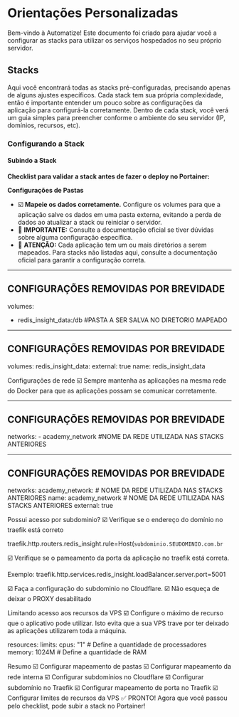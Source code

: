 # Orientações Personalizadas

Bem-vindo à Automatize! Este documento foi criado para ajudar você a configurar as stacks para utilizar os serviços hospedados no seu próprio servidor.
## Stacks

Aqui você encontrará todas as stacks pré-configuradas, precisando apenas de alguns ajustes específicos. Cada stack tem sua própria complexidade, então é importante entender um pouco sobre as configurações da aplicação para configurá-la corretamente. Dentro de cada stack, você verá um guia simples para preencher conforme o ambiente do seu servidor (IP, domínios, recursos, etc).

### Configurando a Stack

#### Subindo a Stack

**Checklist para validar a stack antes de fazer o deploy no Portainer:**

**Configurações de Pastas**
- ☑️ **Mapeie os dados corretamente.** Configure os volumes para que a aplicação salve os dados em uma pasta externa, evitando a perda de dados ao atualizar a stack ou reiniciar o servidor.
- 🚨 **IMPORTANTE:** Consulte a documentação oficial se tiver dúvidas sobre alguma configuração específica.
- 🚨 **ATENÇÃO:** Cada aplicação tem um ou mais diretórios a serem mapeados. Para stacks não listadas aqui, consulte a documentação oficial para garantir a configuração correta.

-------------------------------------
CONFIGURAÇÕES REMOVIDAS POR BREVIDADE
-------------------------------------

volumes:
   - redis_insight_data:/db #PASTA A SER SALVA NO DIRETORIO MAPEADO

-------------------------------------
CONFIGURAÇÕES REMOVIDAS POR BREVIDADE
-------------------------------------

volumes:
  redis_insight_data:
    external: true
    name: redis_insight_data



Configurações de rede
☑️ Sempre mantenha as aplicações na mesma rede do Docker para que as aplicações possam se comunicar corretamente.

-------------------------------------
CONFIGURAÇÕES REMOVIDAS POR BREVIDADE
-------------------------------------

networks:
     - academy_network #NOME DA REDE UTILIZADA NAS STACKS ANTERIORES

-------------------------------------
CONFIGURAÇÕES REMOVIDAS POR BREVIDADE
-------------------------------------

networks:
  academy_network:  # NOME DA REDE UTILIZADA NAS STACKS ANTERIORES
    name: academy_network # NOME DA REDE UTILIZADA NAS STACKS ANTERIORES
    external: true 



Possui acesso por subdominio?
☑️ Verifique se o endereço do domínio no traefik está correto

traefik.http.routers.redis_insight.rule=Host(`subdominio.SEUDOMINIO.com.br`


☑️ Verifique se o pameamento da porta da aplicação no traefik está correta.

Exemplo: traefik.http.services.redis_insight.loadBalancer.server.port=5001


☑️ Faça a configuração do subdominio no Cloudflare. 
☑️ Não esqueça de deixar o PROXY desabilitado

Limitando acesso aos recursos da VPS
☑️ Configure o máximo de recurso que o aplicativo pode utilizar. Isto evita que a sua VPS trave por ter deixado as aplicações utilizarem toda a máquina.

resources:
    limits:
        cpus: "1" # Define a quantidade de processadores
        memory: 1024M # Define a quantidade de RAM




Resumo
☑️ Configurar mapeamento de pastas
☑️ Configurar mapeamento da rede interna
☑️ Configurar subdomínios no Cloudflare
☑️ Configurar subdomínio no Traefik
☑️ Configurar mapeamento de porta no Traefik
☑️ Configurar limites de recursos da VPS
✅ PRONTO!
Agora que você passou pelo checklist, pode subir a stack no Portainer!

